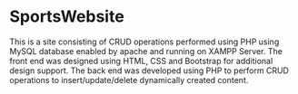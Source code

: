 # SportsWebsite
This is a site consisting of CRUD operations performed using PHP using MySQL database enabled by apache and running on XAMPP Server. 
The front end was designed using HTML, CSS and Bootstrap for additional design support.
The back end was developed using PHP to perform CRUD operations to insert/update/delete dynamically created content.
